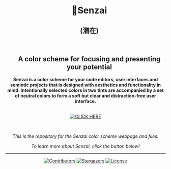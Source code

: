 <div id="user-content-toc">
  <ul align="center" style="list-style: none;">
    <summary>
      <h1>🌱Senzai</h1>
      <h2>(潜在)</h2>
      <br>
      <h2><b>A color scheme for focusing and presenting your potential</b></h2>
    </summary>
  </ul>
</div>

<div align="center">
<b>Senzai is a color scheme for your code editors, user interfaces and semiotic projects that is designed with aesthetics and functionality in mind. Intentionally selected colors in two tints are accompanied by a set of neutral colors to form a soft but clear and distraction-free user interface.</b>
</br></br>

[![CLICK HERE][button-shield]][button-url]

</br>

<i>This is the repository for the Senzai color scheme webpage and files.

To learn more about Senzai, click the button below!</i>



---

[![Contributors][contributors-shield]][contributors-url] [![Stargazers][stars-shield]][stars-url] [![License][license-shield]][license-url] 

[contributors-shield]: https://img.shields.io/github/contributors/lottehime/senzai-theme.svg?style=for-the-badge
[contributors-url]: https://github.com/lottehime/senzai-theme/graphs/contributors
[stars-shield]: https://img.shields.io/github/stars/lottehime/senzai-theme.svg?style=for-the-badge
[stars-url]: https://github.com/lottehime/senzai-theme/stargazers
[license-shield]: https://img.shields.io/github/license/lottehime/senzai-theme.svg?style=for-the-badge
[license-url]: https://github.com/lottehime/senzai-theme/blob/master/LICENSE.txt
[button-shield]: https://img.shields.io/badge/Click_here_to_check_it_out-37a779?style=for-the-badge
[button-url]: https://lottehime.github.io/senzai-theme

</div>

